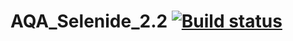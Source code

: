 # AQA_Selenide_2.2 [![Build status](https://ci.appveyor.com/api/projects/status/1y9bpqasj0v8e1ed/branch/master?svg=true)](https://ci.appveyor.com/project/SergeiVlasov1/aqa-selenide-2-2/branch/master)
